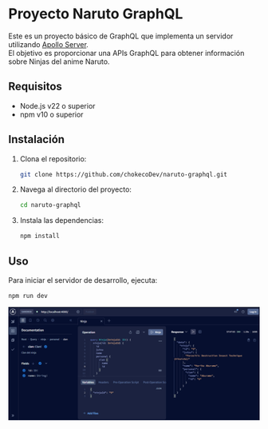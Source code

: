 # Proyecto Naruto GraphQL

Este es un proyecto básico de GraphQL que implementa un servidor utilizando [Apollo Server](https://www.apollographql.com/docs/apollo-server/).  
El objetivo es proporcionar una APIs GraphQL para obtener información sobre Ninjas del anime Naruto.

## Requisitos

- Node.js v22 o superior
- npm v10 o superior

## Instalación

1. Clona el repositorio:
    ```sh
    git clone https://github.com/chokecoDev/naruto-graphql.git
    ```
2. Navega al directorio del proyecto:
    ```sh
    cd naruto-graphql
    ```
3. Instala las dependencias:
    ```sh
    npm install
    ```

## Uso

Para iniciar el servidor de desarrollo, ejecuta:

```sh
npm run dev
```

![](./img/apolloServer.png)
